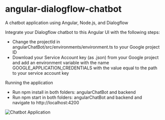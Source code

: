 # angular-dialogflow-chatbot
A chatbot application using Angular, Node.js, and Dialogflow

Integrate your Dialogflow chatbot to this Angular UI with the following steps:
- Change the projectId in angularChatBot/src/environments/environment.ts to your Google project ID
- Download your Service Account key (as .json) from your Google project and add an environment variable with the name GOOGLE_APPLICATION_CREDENTIALS with the value equal to the path to your service account key

Running the application
- Run npm install in both folders: angularChatBot and backend
- Run npm start in both folders: angularChatBot and backend and navigate to http://localhost:4200

![Chatbot Application](https://i.imgur.com/3wIhZJ0.png)
